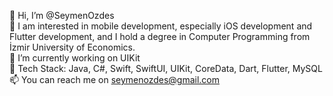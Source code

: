 👋 Hi, I’m @SeymenOzdes  
👀 I am interested in mobile development, especially iOS development and Flutter development, and I hold a degree in Computer Programming from İzmir University of Economics.   
🌱 I’m currently working on UIKit  
🧰 Tech Stack: Java, C#, Swift, SwiftUI, UIKit, CoreData, Dart, Flutter, MySQL
📫 You can reach me on seymenozdes@gmail.com  
